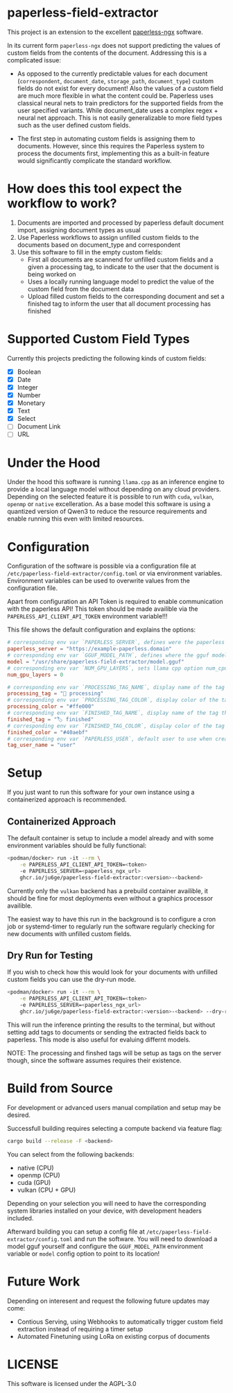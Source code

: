 paperless-field-extractor
=========================

This project is an extension to the excellent [paperless-ngx](https://github.com/paperless-ngx/paperless-ngx) software.

In its current form `paperless-ngx` does not support predicting the values of custom fields from the contents of the document. Addressing this is a complicated issue:

- As opposed to the currently predictable values for each document (`correspondent`, `document_date`, `storage_path`, `document_type`) custom fields do not exist for every document! 
Also the values of a custom field are much more flexible in what the content could be. Paperless uses classical neural nets to train predictors for the supported fields from the user specified 
variants. While document_date uses a complex regex + neural net approach. This is not easily generalizable to more field types such as the user defined custom fields.

- The first step in automating custom fields is assigning them to documents. However, since this requires the Paperless system to process the documents first, implementing this as a built-in feature would significantly complicate the standard workflow.

# How does this tool expect the workflow to work?

1. Documents are imported and processed by paperless default document import, assigning document types as usual
2. Use Paperless workflows to assign unfilled custom fields to the documents based on document_type and correspondent
3. Use this software to fill in the empty custom fields:
   - First all documents are scannend for unfilled custom fields and a given a processing tag, to indicate to the user that the document is being worked on
   - Uses a locally running language model to predict the value of the custom field from the document data
   - Upload filled custom fields to the corresponding document and set a finished tag to inform the user that all document processing has finished
   
# Supported Custom Field Types

Currently this projects predicting the following kinds of custom fields:
- [x] Boolean
- [x] Date
- [x] Integer
- [x] Number
- [x] Monetary
- [x] Text
- [x] Select
- [ ] Document Link
- [ ] URL

# Under the Hood

Under the hood this software is running `llama.cpp` as an inference engine to provide a local language model without depending on any cloud providers. Depending on the selected feature it is possible to run
with `cuda`, `vulkan`, `openmp` or `native` excelleration.
As a base model this software is using a quantized version of Qwen3 to reduce the resource requirements and enable running this even with limited resources.

# Configuration

Configuration of the software is possible via a configuration file at `/etc/paperless-field-extractor/config.toml` or via environment variables. Environment variables can be used to overwrite values from the configuration file.

Apart from configuration an API Token is required to enable communication with the paperless API! This token should be made availible via the `PAPERLESS_API_CLIENT_API_TOKEN` environment variable!!!

This file shows the default configuration and explains the options:
``` toml
# corresponding env var `PAPERLESS_SERVER`, defines were the paperless instnace is reachable
paperless_server = "https://example-paperless.domain"
# corresponding env var `GGUF_MODEL_PATH`, defines where the gguf model file is located
model = "/usr/share/paperless-field-extractor/model.gguf"
# corresponding env var `NUM_GPU_LAYERS`, sets llama cpp option num_cpu_layers when initializing the inference backend zero here means unlimited
num_gpu_layers = 0

# corresponding env var `PROCESSING_TAG_NAME`, display name of the tag that is show when a document is being processed
processing_tag = "🧠 processing"
# corresponding env var `PROCESSING_TAG_COLOR`, display color of the tag that is show when a document is being processed
processing_color = "#ffe000"
# corresponding env var `FINISHED_TAG_NAME`, display name of the tag that is show when a document has been fully processed
finished_tag = "🏷️ finished"
# corresponding env var `FINISHED_TAG_COLOR`, display color of the tag that is show when a document has been fully processed
finished_color = "#40aebf"
# corresponding env var `PAPERLESS_USER`, default user to use when creating processing and finshed tags on inital connection
tag_user_name = "user"
```

# Setup

If you just want to run this software for your own instance using a containerized approach is recommended. 

## Containerized Approach

The default container is setup to include a model already and with some environment variables should be fully functional:

``` sh
<podman/docker> run -it --rm \
    -e PAPERLESS_API_CLIENT_API_TOKEN=<token>
    -e PAPERLESS_SERVER=<paperless_ngx_url>
    ghcr.io/ju6ge/paperless-field-extractor:<version>-<backend>
```

Currently only the `vulkan` backend has a prebuild container availible, it should be fine for most deployments even without a graphics processor availible.

The easiest way to have this run in the background is to configure a cron job or systemd-timer to regularly run the software regularly checking for new documents with unfilled custom fields.

## Dry Run for Testing

If you wish to check how this would look for your documents with unfilled custom fields you can use the dry-run mode.

``` sh
<podman/docker> run -it --rm \
    -e PAPERLESS_API_CLIENT_API_TOKEN=<token>
    -e PAPERLESS_SERVER=<paperless_ngx_url>
    ghcr.io/ju6ge/paperless-field-extractor:<version>-<backend> --dry-run
```

This will run the inference printing the results to the terminal, but without setting add tags to documents or sending the extracted fields back to paperless. This mode is also useful for evaluing differnt
models.

NOTE: The processing and finshed tags will be setup as tags on the server though, since the software assumes requires their existence.

# Build from Source

For development or advanced users manual compilation and setup may be desired.

Successfull building requires selecting a compute backend via feature flag:

``` sh
cargo build --release -F <backend>
```

You can select from the following backends:
- native (CPU)
- openmp (CPU)
- cuda (GPU)
- vulkan (CPU + GPU)

Depending on your selection you will need to have the corresponding system libraries installed on your device, with development headers included.

Afterward building you can setup a config file at `/etc/paperless-field-extractor/config.toml` and run the software. 
You will need to download a model gguf yourself and configure the `GGUF_MODEL_PATH` environment variable or `model` config option to point to its location!

# Future Work

Depending on interesent and request the following future updates may come:
- Contious Serving, using Webhooks to automatically trigger custom field extraction instead of requiring a timer setup
- Automated Finetuning using LoRa on existing corpus of documents

# LICENSE

This software is licensed under the AGPL-3.0

